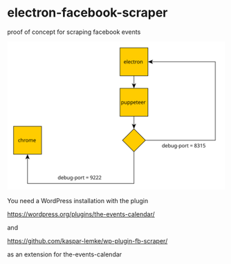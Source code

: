 # electron-facebook-scraper
proof of concept for scraping facebook events

<img src="./diagram.svg">

You need a WordPress installation with the plugin

https://wordpress.org/plugins/the-events-calendar/

and

https://github.com/kaspar-lemke/wp-plugin-fb-scraper/

as an extension for the-events-calendar
